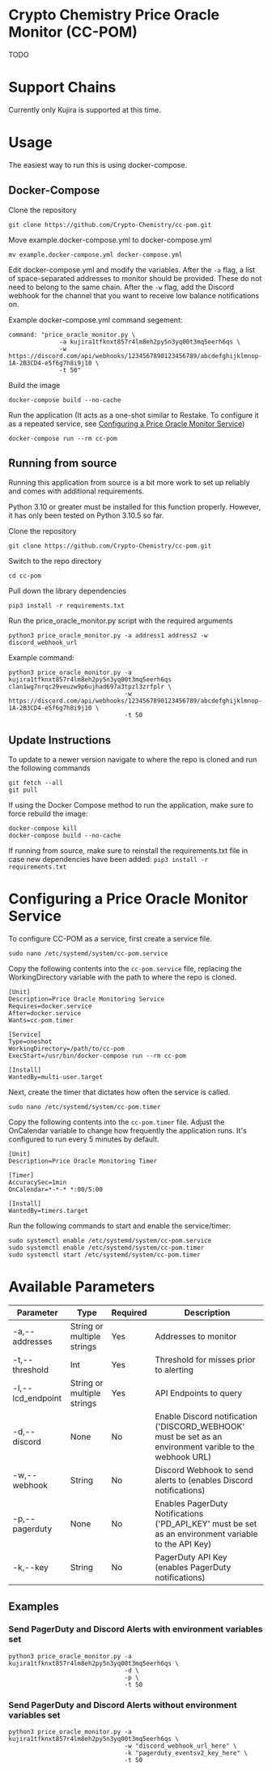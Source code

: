 # Crypto Chemistry Price Oracle Monitor (CC-POM)

TODO

# Support Chains

Currently only Kujira is supported at this time.

# Usage

The easiest way to run this is using docker-compose.

## Docker-Compose

Clone the repository

```
git clone https://github.com/Crypto-Chemistry/cc-pom.git
```

Move example.docker-compose.yml to docker-compose.yml

```
mv example.docker-compose.yml docker-compose.yml
```

Edit docker-compose.yml and modify the variables. After the `-a` flag, a list of space-separated addresses to monitor should be provided. These do not need to belong to the same chain. After the `-w` flag, add the Discord webhook for the channel that you want to receive low balance notifications on.

Example docker-compose.yml command segement:

```
command: "price_oracle_monitor.py \
              -a kujira1tfknxt857r4lm8eh2py5n3yq00t3mq5eerh6qs \ 
              -w https://discord.com/api/webhooks/1234567890123456789/abcdefghijklmnop-1A-2B3CD4-e5f6g7h8i9j10 \
              -t 50"
```

Build the image

```
docker-compose build --no-cache
```

Run the application (It acts as a one-shot similar to Restake. To configure it as a repeated service, see [Configuring a Price Oracle Monitor Service](#configuring-a-price-oracle-monitor-service))

```
docker-compose run --rm cc-pom
```

## Running from source

Running this application from source is a bit more work to set up reliably and comes with additional requirements.

Python 3.10 or greater must be installed for this function properly. However, it has only been tested on Python 3.10.5 so far.

Clone the repository

```
git clone https://github.com/Crypto-Chemistry/cc-pom.git
```

Switch to the repo directory

```
cd cc-pom
```

Pull down the library dependencies

```
pip3 install -r requirements.txt
```

Run the price_oracle_monitor.py script with the required arguments

`python3 price_oracle_monitor.py -a address1 address2 -w discord_webhook_url`

Example command:

```
python3 price_oracle_monitor.py -a kujira1tfknxt857r4lm8eh2py5n3yq00t3mq5eerh6qs clan1wg7nrqc29veuzw9p6ujhad697a3tpzl3zrfplr \
                                -w https://discord.com/api/webhooks/1234567890123456789/abcdefghijklmnop-1A-2B3CD4-e5f6g7h8i9j10 \
                                -t 50
```

## Update Instructions

To update to a newer version navigate to where the repo is cloned and run the following commands

```
git fetch --all
git pull
```

If using the Docker Compose method to run the application, make sure to force rebuild the image:

```
docker-compose kill
docker-compose build --no-cache
```

If running from source, make sure to reinstall the requirements.txt file in case new dependencies have been added:
`pip3 install -r requirements.txt`

# Configuring a Price Oracle Monitor Service

To configure CC-POM as a service, first create a service file.

`sudo nano /etc/systemd/system/cc-pom.service`

Copy the following contents into the `cc-pom.service` file, replacing the WorkingDirectory variable with the path to where the repo is cloned.

```
[Unit]
Description=Price Oracle Monitoring Service
Requires=docker.service
After=docker.service
Wants=cc-pom.timer

[Service]
Type=oneshot
WorkingDirectory=/path/to/cc-pom
ExecStart=/usr/bin/docker-compose run --rm cc-pom

[Install]
WantedBy=multi-user.target
```

Next, create the timer that dictates how often the service is called.

`sudo nano /etc/systemd/system/cc-pom.timer`

Copy the following contents into the `cc-pom.timer` file. Adjust the OnCalendar variable to change how frequently the application runs. It's configured to run every 5 minutes by default.

```
[Unit]
Description=Price Oracle Monitoring Timer

[Timer]
AccuracySec=1min
OnCalendar=*-*-* *:00/5:00

[Install]
WantedBy=timers.target
```

Run the following commands to start and enable the service/timer:

```
sudo systemctl enable /etc/systemd/system/cc-pom.service
sudo systemctl enable /etc/systemd/system/cc-pom.timer
sudo systemctl start /etc/systemd/system/cc-pom.timer
```

# Available Parameters

| Parameter         | Type                       | Required | Description                                                                                              |
|-------------------|----------------------------|----------|----------------------------------------------------------------------------------------------------------|
| -a,--addresses    | String or multiple strings | Yes      | Addresses to monitor                                                                                     |
| -t,--threshold    | Int                        | Yes      | Threshold for misses prior to alerting                                                                   |
| -l,--lcd_endpoint | String or multiple strings | Yes      | API Endpoints to query                                                                                   |
| -d,--discord      | None                       | No       | Enable Discord notification ('DISCORD_WEBHOOK' must be set as an environment varible to the webhook URL) |
| -w,--webhook      | String                     | No       | Discord Webhook to send alerts to (enables Discord notifications)                                        |
| -p,--pagerduty    | None                       | No       | Enables PagerDuty Notifications ('PD_API_KEY' must be set as an environment variable to the API Key)     |
| -k,--key          | String                     | No       | PagerDuty API Key (enables PagerDuty notifications)                                                      |


## Examples

### Send PagerDuty and Discord Alerts with environment variables set

```
python3 price_oracle_monitor.py -a kujira1tfknxt857r4lm8eh2py5n3yq00t3mq5eerh6qs \
                                -d \
                                -p \
                                -t 50
```

### Send PagerDuty and Discord Alerts without environment variables set

```
python3 price_oracle_monitor.py -a kujira1tfknxt857r4lm8eh2py5n3yq00t3mq5eerh6qs \
                                -w "discord_webhook_url_here" \
                                -k "pagerduty_eventsv2_key_here" \
                                -t 50
```